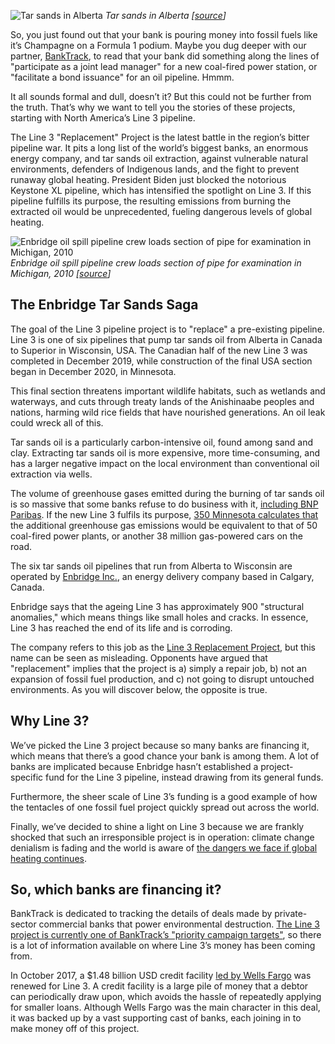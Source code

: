 ![Tar sands in Alberta](/img/uploads/04-05-21-line-3-image1.jpg)
_Tar sands in Alberta [[source](https://www.flickr.com/photos/howlcollective/6544064931)]_

So, you just found out that your bank is pouring money into fossil fuels like it’s Champagne on a Formula 1 podium. Maybe you dug deeper with our partner, [BankTrack](https://www.banktrack.org/project/line_3_pipeline_replacement_project), to read that your bank did something along the lines of "participate as a joint lead manager" for a new coal-fired power station, or "facilitate a bond issuance" for an oil pipeline. Hmmm.

It all sounds formal and dull, doesn’t it? But this could not be further from the truth. That’s why we want to tell you the stories of these projects, starting with North America’s Line 3 pipeline.

The Line 3 "Replacement" Project is the latest battle in the region’s bitter pipeline war. It pits a long list of the world’s biggest banks, an enormous energy company, and tar sands oil extraction, against vulnerable natural environments, defenders of Indigenous lands, and the fight to prevent runaway global heating. President Biden just blocked the notorious Keystone XL pipeline, which has intensified the spotlight on Line 3. If this pipeline fulfills its purpose, the resulting emissions from burning the extracted oil would be unprecedented, fueling dangerous levels of global heating.

![Enbridge oil spill pipeline crew loads section of pipe for examination in Michigan, 2010](/img/uploads/04-05-21-line-3-image2.jpg)
_Enbridge oil spill pipeline crew loads section of pipe for examination in Michigan, 2010 [[source](https://www.flickr.com/photos/usepagov/4869632186/)]_

## The Enbridge Tar Sands Saga

The goal of the Line 3 pipeline project is to "replace" a pre-existing pipeline. Line 3 is one of six pipelines that pump tar sands oil from Alberta in Canada to Superior in Wisconsin, USA. The Canadian half of the new Line 3 was completed in December 2019, while construction of the final USA section began in December 2020, in Minnesota.

This final section threatens important wildlife habitats, such as wetlands and waterways, and cuts through treaty lands of the Anishinaabe peoples and nations, harming wild rice fields that have nourished generations. An oil leak could wreck all of this.

Tar sands oil is a particularly carbon-intensive oil, found among sand and clay. Extracting tar sands oil is more expensive, more time-consuming, and has a larger negative impact on the local environment than conventional oil extraction via wells.

The volume of greenhouse gases emitted during the burning of tar sands oil is so massive that some banks refuse to do business with it, [including BNP Paribas](https://group.bnpparibas/en/press-release/bnp-paribas-takes-measures-accelerate-support-energy-transition). If the new Line 3 fulfils its purpose, [350 Minnesota calculates that](https://mn350.org/giant-step-backward/) the additional greenhouse gas emissions would be equivalent to that of 50 coal-fired power plants, or another 38 million gas-powered cars on the road.

The six tar sands oil pipelines that run from Alberta to Wisconsin are operated by [Enbridge Inc.](https://www.enbridge.com/about-us), an energy delivery company based in Calgary, Canada.

Enbridge says that the ageing Line 3 has approximately 900 "structural anomalies," which means things like small holes and cracks. In essence, Line 3 has reached the end of its life and is corroding.

The company refers to this job as the [Line 3 Replacement Project](https://www.enbridge.com/projects-and-infrastructure/projects/line-3-replacement-program-us), but this name can be seen as misleading. Opponents have argued that "replacement" implies that the project is a) simply a repair job, b) not an expansion of fossil fuel production, and c) not going to disrupt untouched environments. As you will discover below, the opposite is true.

## Why Line 3?

We’ve picked the Line 3 project because so many banks are financing it, which means that there’s a good chance your bank is among them. A lot of banks are implicated because Enbridge hasn’t established a project-specific fund for the Line 3 pipeline, instead drawing from its general funds.

Furthermore, the sheer scale of Line 3’s funding is a good example of how the tentacles of one fossil fuel project quickly spread out across the world.

Finally, we’ve decided to shine a light on Line 3 because we are frankly shocked that such an irresponsible project is in operation: climate change denialism is fading and the world is aware of [the dangers we face if global heating continues](https://www.ipcc.ch/static/infographic/worlds-apart/).

## So, which banks are financing it?

BankTrack is dedicated to tracking the details of deals made by private-sector commercial banks that power environmental destruction. [The Line 3 project is currently one of BankTrack’s "priority campaign targets"](https://www.banktrack.org/project/line_3_pipeline_replacement_project#financiers), so there is a lot of information available on where Line 3’s money has been coming from.

In October 2017, a \$1.48 billion USD credit facility [led by Wells Fargo](https://www.banktrack.org/project/line_3_pipeline_replacement_project#financiers) was renewed for Line 3. A credit facility is a large pile of money that a debtor can periodically draw upon, which avoids the hassle of repeatedly applying for smaller loans. Although Wells Fargo was the main character in this deal, it was backed up by a vast supporting cast of banks, each joining in to make money off of this project.
